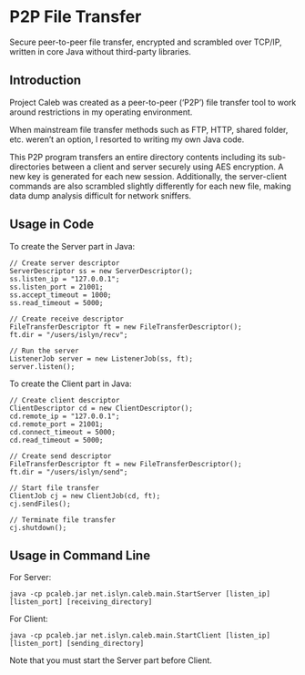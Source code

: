 # P2P File Transfer
Secure peer-to-peer file transfer, encrypted and scrambled over TCP/IP, written in core Java without third-party libraries.

## Introduction
Project Caleb was created as a peer-to-peer (‘P2P’) file transfer tool to work around restrictions in my operating environment.

When mainstream file transfer methods such as FTP, HTTP, shared folder, etc. weren’t an option, I resorted to writing my own Java code.

This P2P program transfers an entire directory contents including its sub-directories between a client and server securely using AES encryption. A new key is generated for each new session. Additionally, the server-client commands are also scrambled slightly differently for each new file, making data dump analysis difficult for network sniffers.

## Usage in Code
To create the Server part in Java:
```
// Create server descriptor
ServerDescriptor ss = new ServerDescriptor();
ss.listen_ip = "127.0.0.1";
ss.listen_port = 21001;
ss.accept_timeout = 1000;
ss.read_timeout = 5000;

// Create receive descriptor
FileTransferDescriptor ft = new FileTransferDescriptor();
ft.dir = "/users/islyn/recv";

// Run the server
ListenerJob server = new ListenerJob(ss, ft);
server.listen();
```

To create the Client part in Java:
```
// Create client descriptor
ClientDescriptor cd = new ClientDescriptor();
cd.remote_ip = "127.0.0.1";
cd.remote_port = 21001;
cd.connect_timeout = 5000;
cd.read_timeout = 5000;

// Create send descriptor
FileTransferDescriptor ft = new FileTransferDescriptor();
ft.dir = "/users/islyn/send";

// Start file transfer
ClientJob cj = new ClientJob(cd, ft);
cj.sendFiles();

// Terminate file transfer
cj.shutdown();
```

## Usage in Command Line
For Server:
```
java -cp pcaleb.jar net.islyn.caleb.main.StartServer [listen_ip] [listen_port] [receiving_directory]
```

For Client:
```
java -cp pcaleb.jar net.islyn.caleb.main.StartClient [listen_ip] [listen_port] [sending_directory]
```

Note that you must start the Server part before Client.

